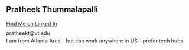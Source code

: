 ## Pratheek Thummalapalli
[Find Me on Linked In](https://https://www.linkedin.com/in/pratheekthummalapalli/)
<p style="line-height: 50%;">pratheekt@vt.edu</p>
<p style="line-height: 50%;">I am from Atlanta Area - but can work anywhere in US - prefer tech hubs</p>




